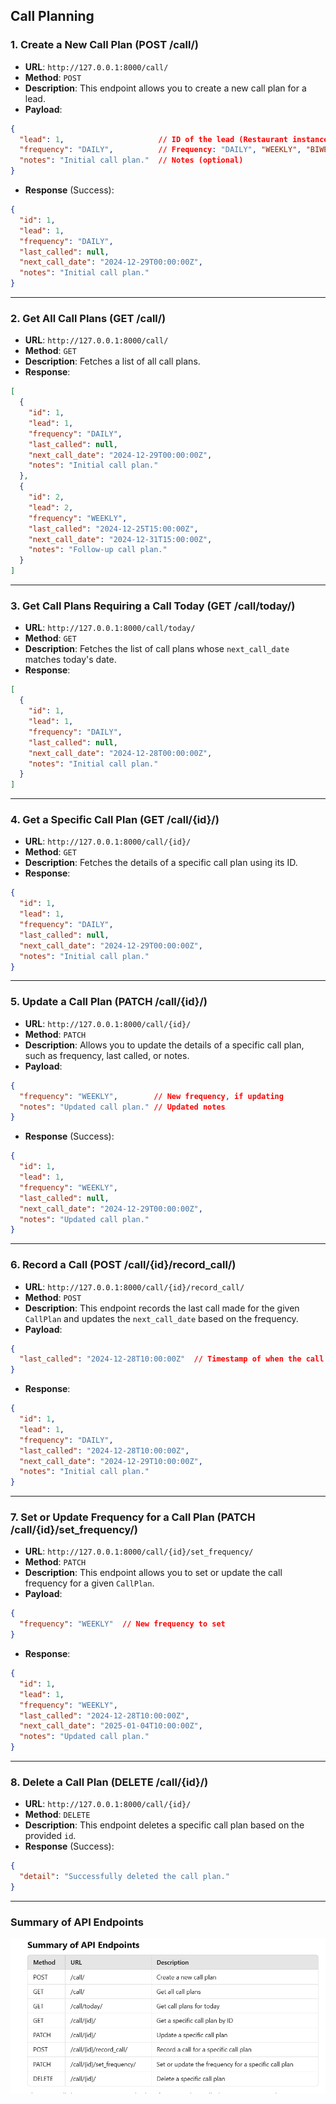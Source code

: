 ## Call Planning 

### **1. Create a New Call Plan (POST /call/)**
- **URL**: `http://127.0.0.1:8000/call/`
- **Method**: `POST`
- **Description**: This endpoint allows you to create a new call plan for a lead.
- **Payload**:

```json
{
  "lead": 1,                     // ID of the lead (Restaurant instance)
  "frequency": "DAILY",          // Frequency: "DAILY", "WEEKLY", "BIWEEKLY", "MONTHLY"
  "notes": "Initial call plan."  // Notes (optional)
}
```

- **Response** (Success):

```json
{
  "id": 1,
  "lead": 1,
  "frequency": "DAILY",
  "last_called": null,
  "next_call_date": "2024-12-29T00:00:00Z",
  "notes": "Initial call plan."
}
```

---

### **2. Get All Call Plans (GET /call/)**
- **URL**: `http://127.0.0.1:8000/call/`
- **Method**: `GET`
- **Description**: Fetches a list of all call plans.
- **Response**:

```json
[
  {
    "id": 1,
    "lead": 1,
    "frequency": "DAILY",
    "last_called": null,
    "next_call_date": "2024-12-29T00:00:00Z",
    "notes": "Initial call plan."
  },
  {
    "id": 2,
    "lead": 2,
    "frequency": "WEEKLY",
    "last_called": "2024-12-25T15:00:00Z",
    "next_call_date": "2024-12-31T15:00:00Z",
    "notes": "Follow-up call plan."
  }
]
```

---

### **3. Get Call Plans Requiring a Call Today (GET /call/today/)**
- **URL**: `http://127.0.0.1:8000/call/today/`
- **Method**: `GET`
- **Description**: Fetches the list of call plans whose `next_call_date` matches today's date.
- **Response**:

```json
[
  {
    "id": 1,
    "lead": 1,
    "frequency": "DAILY",
    "last_called": null,
    "next_call_date": "2024-12-28T00:00:00Z",
    "notes": "Initial call plan."
  }
]
```

---

### **4. Get a Specific Call Plan (GET /call/{id}/)**
- **URL**: `http://127.0.0.1:8000/call/{id}/`
- **Method**: `GET`
- **Description**: Fetches the details of a specific call plan using its ID.
- **Response**:

```json
{
  "id": 1,
  "lead": 1,
  "frequency": "DAILY",
  "last_called": null,
  "next_call_date": "2024-12-29T00:00:00Z",
  "notes": "Initial call plan."
}
```

---

### **5. Update a Call Plan (PATCH /call/{id}/)**
- **URL**: `http://127.0.0.1:8000/call/{id}/`
- **Method**: `PATCH`
- **Description**: Allows you to update the details of a specific call plan, such as frequency, last called, or notes.
- **Payload**:

```json
{
  "frequency": "WEEKLY",        // New frequency, if updating
  "notes": "Updated call plan." // Updated notes
}
```

- **Response** (Success):

```json
{
  "id": 1,
  "lead": 1,
  "frequency": "WEEKLY",
  "last_called": null,
  "next_call_date": "2024-12-29T00:00:00Z",
  "notes": "Updated call plan."
}
```

---

### **6. Record a Call (POST /call/{id}/record_call/)**
- **URL**: `http://127.0.0.1:8000/call/{id}/record_call/`
- **Method**: `POST`
- **Description**: This endpoint records the last call made for the given `CallPlan` and updates the `next_call_date` based on the frequency.
- **Payload**:

```json
{
  "last_called": "2024-12-28T10:00:00Z"  // Timestamp of when the call was made
}
```

- **Response**:

```json
{
  "id": 1,
  "lead": 1,
  "frequency": "DAILY",
  "last_called": "2024-12-28T10:00:00Z",
  "next_call_date": "2024-12-29T10:00:00Z",
  "notes": "Initial call plan."
}
```

---

### **7. Set or Update Frequency for a Call Plan (PATCH /call/{id}/set_frequency/)**
- **URL**: `http://127.0.0.1:8000/call/{id}/set_frequency/`
- **Method**: `PATCH`
- **Description**: This endpoint allows you to set or update the call frequency for a given `CallPlan`.
- **Payload**:

```json
{
  "frequency": "WEEKLY"  // New frequency to set
}
```

- **Response**:

```json
{
  "id": 1,
  "lead": 1,
  "frequency": "WEEKLY",
  "last_called": "2024-12-28T10:00:00Z",
  "next_call_date": "2025-01-04T10:00:00Z",
  "notes": "Updated call plan."
}
```

---

### **8. Delete a Call Plan (DELETE /call/{id}/)**
- **URL**: `http://127.0.0.1:8000/call/{id}/`
- **Method**: `DELETE`
- **Description**: This endpoint deletes a specific call plan based on the provided `id`.
- **Response** (Success):

```json
{
  "detail": "Successfully deleted the call plan."
}
```

---

### **Summary of API Endpoints**


![alt text](image-1.png)